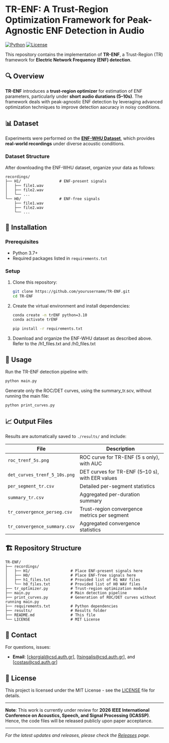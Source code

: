# TR-ENF: A Trust-Region Optimization Framework for Peak-Agnostic ENF Detection in Audio

[![Python](https://img.shields.io/badge/Python-3.7%2B-blue)](https://www.python.org/)
[![License](https://img.shields.io/badge/License-MIT-green.svg)](LICENSE)

This repository contains the implementation of **TR-ENF**, a Trust-Region (TR) framework for **Electric Network Frequency (ENF) detection**.

## 🔍 Overview

**TR-ENF** introduces a **trust-region optimizer** for estimation of ENF parameters, particularly under **short audio durations (5–10s)**. The framework deals with peak-agnostic ENF detection by leveraging advanced optimization techniques to improve detection aacuracy in noisy conditions.

## 📊 Dataset

Experiments were performed on the [**ENF-WHU Dataset**](https://github.com/ghua-ac/ENF-WHU-Dataset/tree/master/ENF-WHU-Dataset), which provides **real-world recordings** under diverse acoustic conditions.

### Dataset Structure
After downloading the ENF-WHU dataset, organize your data as follows:

```
recordings/
├── H1/                 # ENF-present signals
│   ├── file1.wav
│   ├── file2.wav
│   └── ...
└── H0/                 # ENF-free signals
    ├── file1.wav
    ├── file2.wav
    └── ...
```

## 🚀 Installation

### Prerequisites
- Python 3.7+
- Required packages listed in `requirements.txt`

### Setup
1. Clone this repository:
   ```bash
   git clone https://github.com/yourusername/TR-ENF.git
   cd TR-ENF
   ```

2. Create the virtual environment and install dependencies:

   ```bash
   conda create -n trENF python=3.10
   conda activate trENF

   ```
   
   ```bash
   pip install -r requirements.txt
   ```

3. Download and organize the ENF-WHU dataset as described above. Refer to the /h1_files.txt and /h0_files.txt


## 📖 Usage

Run the TR-ENF detection pipeline with:

```bash
python main.py
```

Generate only the ROC/DET curves, using the summary_tr.scv, without running the main file:

```bash
python print_curves.py
```

## 📈 Output Files

Results are automatically saved to `./results/` and include:

| File | Description |
|------|-------------|
| `roc_trenf_5s.png` | ROC curve for TR-ENF (5 s only), with AUC |
| `det_curves_trenf_5_10s.png` | DET curves for TR-ENF (5–10 s), with EER values |
| `per_segment_tr.csv` | Detailed per-segment statistics |
| `summary_tr.csv` | Aggregated per-duration summary |
| `tr_convergence_perseg.csv` | Trust-region convergence metrics per segment |
| `tr_convergence_summary.csv` | Aggregated convergence statistics |

## 🏗️ Repository Structure

```
TR-ENF/
├── recordings/
│   ├── H1/                  # Place ENF-present signals here
│   ├── H0/                  # Place ENF-free signals here
│   ├── h1_files.txt         # Provided list of H1 WAV files
│   └── h0_files.txt         # Provided list of H0 WAV files
├── tr_optimizer.py          # Trust-region optimization module
├── main.py    		         # Main detection pipeline
├── print_curves.py          # Generation of ROC/DET curves without running main.py
├── requirements.txt         # Python dependencies
├── results/                 # Results folder
├── README.md                # This file
└── LICENSE                  # MIT License
```


## 📧 Contact

For questions, issues:

- **Email**: [ckorgial@csd.auth.gr], [tsingalis@csd.auth.gr], and [costas@csd.auth.gr]

## 📄 License

This project is licensed under the MIT License - see the [LICENSE](LICENSE) file for details.

---

**Note**: This work is currently under review for **2026 IEEE International Conference on Acoustics, Speech, and Signal Processing (ICASSP)**. Hence, the code files will be released publicly upon paper acceptance.

---

*For the latest updates and releases, please check the [Releases](https://github.com/yourusername/TR-ENF/releases) page.*
